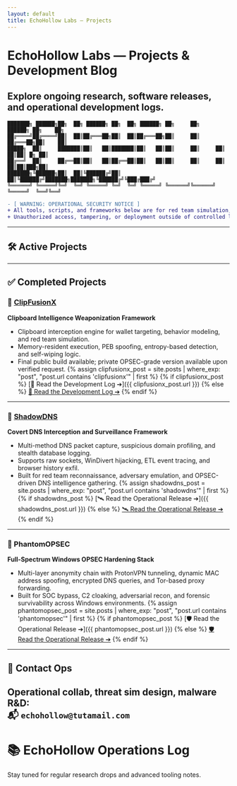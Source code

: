 ```yaml
---
layout: default
title: EchoHollow Labs — Projects
---
```

# EchoHollow Labs — Projects & Development Blog
Explore ongoing research, software releases, and operational development logs.
---
```
███████╗ ██████╗██╗  ██╗ ██████╗ ██╗  ██╗ ██████╗ ██╗     ██╗      ██████╗ ██╗    ██╗
██╔════╝██╔════╝██║  ██║██╔═══██╗██║  ██║██╔═══██╗██║     ██║     ██╔═══██╗██║    ██║
█████╗  ██║     ███████║██║   ██║███████║██║   ██║██║     ██║     ██║   ██║██║ █╗ ██║
██╔══╝  ██║     ██╔══██║██║   ██║██╔══██║██║   ██║██║     ██║     ██║   ██║██║███╗██║
███████╗╚██████╗██║  ██║╚██████╔╝██║  ██║╚██████╔╝███████╗███████╗╚██████╔╝╚███╔███╔╝
╚══════╝ ╚═════╝╚═╝  ╚═╝ ╚═════╝ ╚═╝  ╚═╝ ╚═════╝ ╚══════╝╚══════╝ ╚═════╝  ╚══╝╚══╝ 
```
```diff
- [ WARNING: OPERATIONAL SECURITY NOTICE ]
+ All tools, scripts, and frameworks below are for red team simulation, threat analysis, and cybersecurity research only.
+ Unauthorized access, tampering, or deployment outside of controlled labs is illegal and strictly forbidden.
```
---
## 🛠️ Active Projects

---
## ✅ Completed Projects
### 🔗 [ClipFusionX](https://github.com/echohollow/ClipFusionX)
**Clipboard Intelligence Weaponization Framework**
- Clipboard interception engine for wallet targeting, behavior modeling, and red team simulation.
- Memory-resident execution, PEB spoofing, entropy-based detection, and self-wiping logic.
- Final public build available; private OPSEC-grade version available upon verified request.
{% assign clipfusionx_post = site.posts | where_exp: "post", "post.url contains 'clipfusionx'" | first %}
{% if clipfusionx_post %}
[📝 Read the Development Log ➔]({{ clipfusionx_post.url }})
{% else %}
[📝 Read the Development Log ➔](https://github.com/echohollow/echohollow.github.io/blob/main/_posts/2025-04-26-clipfusionx.md)
{% endif %}
---
### 🔗 [ShadowDNS](https://github.com/echohollow/ShadowDNS)
**Covert DNS Interception and Surveillance Framework**
- Multi-method DNS packet capture, suspicious domain profiling, and stealth database logging.
- Supports raw sockets, WinDivert hijacking, ETL event tracing, and browser history exfil.
- Built for red team reconnaissance, adversary emulation, and OPSEC-driven DNS intelligence gathering.
{% assign shadowdns_post = site.posts | where_exp: "post", "post.url contains 'shadowdns'" | first %}
{% if shadowdns_post %}
[🛰️ Read the Operational Release ➔]({{ shadowdns_post.url }})
{% else %}
[🛰️ Read the Operational Release ➔](https://github.com/echohollow/echohollow.github.io/blob/main/_posts/2025-04-28-shadowdns.md)
{% endif %}
---
### 🔗 PhantomOPSEC
**Full-Spectrum Windows OPSEC Hardening Stack**
- Multi-layer anonymity chain with ProtonVPN tunneling, dynamic MAC address spoofing, encrypted DNS queries, and Tor-based proxy forwarding.
- Built for SOC bypass, C2 cloaking, adversarial recon, and forensic survivability across Windows environments.
{% assign phantomopsec_post = site.posts | where_exp: "post", "post.url contains 'phantomopsec'" | first %}
{% if phantomopsec_post %}
[🛡️ Read the Operational Release ➔]({{ phantomopsec_post.url }})
{% else %}
[🛡️ Read the Operational Release ➔](/blog)
{% endif %}
---
## 🧬 Contact Ops
Operational collab, threat sim design, malware R&D:  
📬 `echohollow@tutamail.com`
---
# 📚 EchoHollow Operations Log
Stay tuned for regular research drops and advanced tooling notes.

